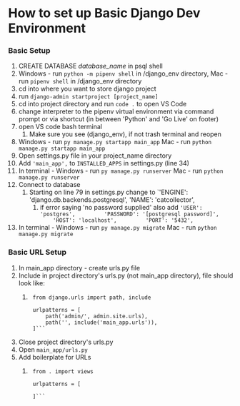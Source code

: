 # How to set up Basic Django Dev Environment
### Basic Setup 
1. CREATE DATABASE *database_name* in psql shell
2. Windows - run `python -m pipenv shell` in /django_env directory, Mac - run `pipenv shell` in /django_env directory
3. cd into where you want to store django project
4. run `django-admin startproject [project_name]` 
5. cd into project directory and run `code .` to open VS Code
6. change interpreter to the pipenv virtual environment via command prompt or via shortcut (in between 'Python' and 'Go Live' on footer)
7. open VS code bash terminal
	1. Make sure you see (django_env), if not trash terminal and reopen 
8. Windows - run `py manage.py startapp main_app` Mac - run `python manage.py startapp main_app`
9. Open settings.py file in your project_name directory
10. Add `'main_app',` to `INSTALLED_APPS` in settings.py (line 34)
11. In terminal - Windows - run `py manage.py runserver` Mac - run `python manage.py runserver`
12. Connect to database
	1. Starting on line 79 in settings.py change to `'ENGINE': 'django.db.backends.postgresql', 'NAME': 'catcollector',
		1.  if error saying 'no password supplied' also add ```
			'USER': 'postgres',
	        'PASSWORD': '[postgresql password]',
	        'HOST': 'localhost',
	        'PORT': '5432', ```
13. In terminal - Windows - run `py manage.py migrate` Mac - run `python manage.py migrate`

### Basic URL Setup
1. In main_app directory - create urls.py file
2. Include in project directory's urls.py (not main_app directory), file should look like: 
	1. ```from django.contrib import admin
		from django.urls import path, include
		
		urlpatterns = [
			path('admin/', admin.site.urls),
			path('', include('main_app.urls')),
		]``` 
3.  Close project directory's urls.py
4. Open `main_app/urls.py` 
5. Add boilerplate for URLs
	1. ```from django.urls import path
		from . import views

		urlpatterns = [

		]``` 
